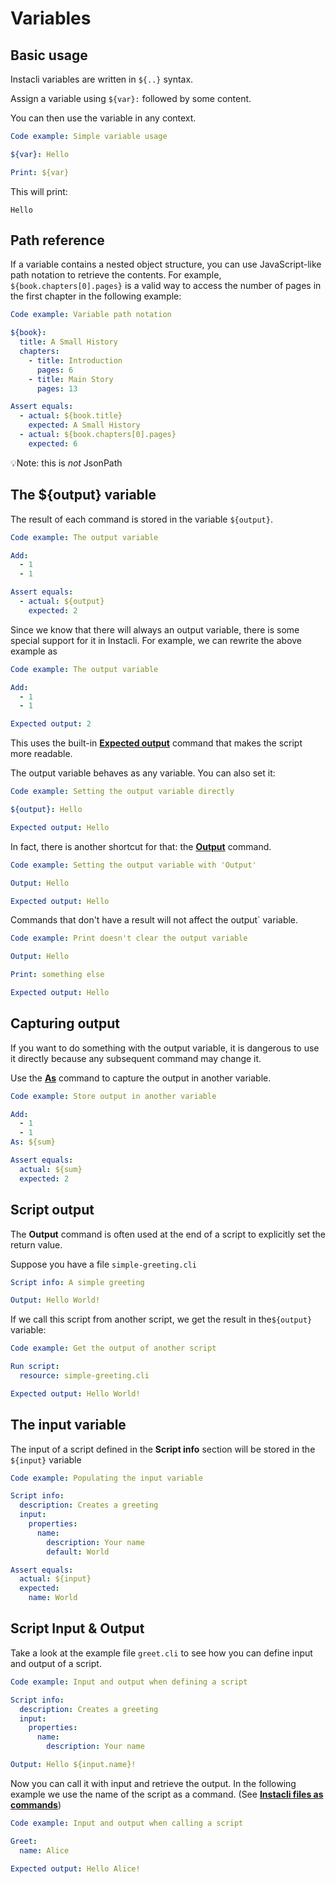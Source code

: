 # Variables

## Basic usage

Instacli variables are written in `${..}` syntax.

Assign a variable using `${var}:` followed by some content.

You can then use the variable in any context.

```yaml instacli
Code example: Simple variable usage

${var}: Hello

Print: ${var}
```

This will print:

```script output
Hello
```

<!-- TODO add support for 'script output' in tests -->

## Path reference

If a variable contains a nested object structure, you can use JavaScript-like path notation to retrieve the contents.
For example, `${book.chapters[0].pages}` is a valid way to access the number of pages in the first chapter in the
following example:

```yaml instacli
Code example: Variable path notation

${book}:
  title: A Small History
  chapters:
    - title: Introduction
      pages: 6
    - title: Main Story
      pages: 13

Assert equals:
  - actual: ${book.title}
    expected: A Small History
  - actual: ${book.chapters[0].pages}
    expected: 6
```

💡Note: this is _not_ JsonPath

## The ${output} variable

The result of each command is stored in the variable `${output}`.

```yaml instacli
Code example: The output variable

Add:
  - 1
  - 1

Assert equals:
  - actual: ${output}
    expected: 2
```

Since we know that there will always an output variable, there is some special support for it in Instacli. For example,
we can rewrite the above example as

```yaml instacli
Code example: The output variable

Add:
  - 1
  - 1

Expected output: 2
```

This uses the built-in **[Expected output](../commands/instacli/testing/Expected%20output.md)** command that makes the
script more readable.

The output variable behaves as any variable. You can also set it:

```yaml instacli
Code example: Setting the output variable directly

${output}: Hello

Expected output: Hello
```

In fact, there is another shortcut for that: the **[Output](../commands/instacli/variables/Output.md)** command.

```yaml instacli
Code example: Setting the output variable with 'Output'

Output: Hello

Expected output: Hello
```

Commands that don't have a result will not affect the output` variable.

```yaml instacli
Code example: Print doesn't clear the output variable

Output: Hello

Print: something else

Expected output: Hello
```

## Capturing output

If you want to do something with the output variable, it is dangerous to use it directly because any subsequent command
may change it.

Use the **[As](../commands/instacli/variables/As.md)** command to capture the output in another variable.

```yaml instacli
Code example: Store output in another variable

Add:
  - 1
  - 1
As: ${sum}

Assert equals:
  actual: ${sum}
  expected: 2
```

## Script output

The **Output** command is often used at the end of a script to explicitly set the return value.

Suppose you have a file `simple-greeting.cli`

```yaml file:simple-greeting.cli
Script info: A simple greeting

Output: Hello World!
```

If we call this script from another script, we get the result in the`${output}` variable:

```yaml instacli
Code example: Get the output of another script

Run script:
  resource: simple-greeting.cli

Expected output: Hello World!
```

## The input variable

The input of a script defined in the **Script info** section will be stored in the `${input}` variable

```yaml instacli
Code example: Populating the input variable

Script info:
  description: Creates a greeting
  input:
    properties:
      name:
        description: Your name
        default: World

Assert equals:
  actual: ${input}
  expected:
    name: World
```

## Script Input & Output

Take a look at the example file `greet.cli` to see how you can define input and output of a script.

```yaml file:greet.cli
Code example: Input and output when defining a script

Script info:
  description: Creates a greeting
  input:
    properties:
      name:
        description: Your name

Output: Hello ${input.name}!
```

Now you can call it with input and retrieve the output. In the following example we use the name of the script as a
command. (See **[Instacli files as commands](../commands/instacli/files/Instacli%20files%20as%20commands.md)**)

```yaml instacli
Code example: Input and output when calling a script

Greet:
  name: Alice

Expected output: Hello Alice!
```